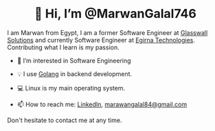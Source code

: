 <div align="center">
  <br>
  <h1>👋 Hi, I’m @MarwanGalal746</h1>
</div> 

I am Marwan from Egypt, I am a former Software Engineer at [Glasswall Solutions](https://www.glasswall.com/) and currently Software Engineer at [Egirna Technologies](https://www.egirna.com/). Contributing what I learn is my passion.


- :dart: I’m interested in Software Engineering
- :bulb: I use [Golang](https://go.dev/) in backend development.
- 💻 Linux is my main operating system.


- 📫 How to reach me:
[LinkedIn](https://www.linkedin.com/in/marwan-galal-mohamed/), marawangalal84@gmail.com

Don't hesitate to contact me at any time.

<!---
MarwanGalal746/MarwanGalal746 is a ✨ special ✨ repository because its `README.md` (this file) appears on your GitHub profile.
You can click the Preview link to take a look at your changes.
--->
